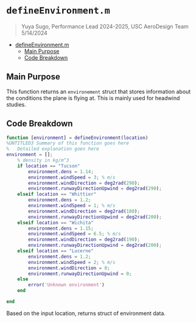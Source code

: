 # `defineEnvironment.m`
> Yuya Sugo, Performance Lead 2024-2025, USC AeroDesign Team </br> 5/14/2024

<!--ts-->
* [defineEnvironment.m](#defineenvironmentm)
   * [Main Purpose](#main-purpose)
   * [Code Breakdown](#code-breakdown)

<!-- Created by https://github.com/ekalinin/github-markdown-toc -->
<!-- Added by: yuyasugo, at: Fri May 17 19:40:53 JST 2024 -->

<!--te-->

## Main Purpose
This function returns an `environement` struct that stores information about the conditions the plane is flying at. This is mainly used for headwind studies.

## Code Breakdown
```MATLAB
function [environment] = defineEnvironment(location)
%UNTITLED3 Summary of this function goes here
%   Detailed explanation goes here
environment = [];
    % density in kg/m^3
    if location == "Tucson"
        environment.dens = 1.14;
        environment.windSpeed = 3; % m/s
        environment.windDirection = deg2rad(290);
        environment.runwayDirectionUpwind = deg2rad(290);
    elseif location == "Whittier"
        environment.dens = 1.2;
        environment.windSpeed = 1; % m/s
        environment.windDirection = deg2rad(180);
        environment.runwayDirectionUpwind = deg2rad(200);
    elseif location == "Wichita"
        environment.dens = 1.15;
        environment.windSpeed = 6.5; % m/s
        environment.windDirection = deg2rad(190);
        environment.runwayDirectionUpwind = deg2rad(200);
    elseif location == "Lucerne"
        environment.dens = 1.2;
        environment.windSpeed = 2; % m/s
        environment.windDirection = 0;
        environment.runwayDirectionUpwind = 0;
    else
        error('Unknown environment')
    end

end
```
Based on the input location, returns struct of environment data. 